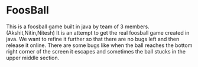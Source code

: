 FoosBall
========

This is a foosball game built in java by team of 3 members.(Akshit,Nitin,Nitesh)
It is an attempt to get the real foosball game created in java.
We want to refine it further so that there are no bugs left and then release it online.
There are some bugs like when the ball reaches the bottom right corner of the screen it escapes and sometimes the ball
stucks in the upper middle section.
